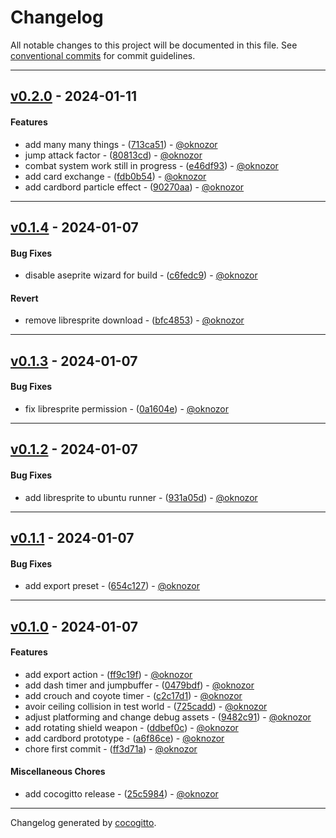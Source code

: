 # Changelog
All notable changes to this project will be documented in this file. See [conventional commits](https://www.conventionalcommits.org/) for commit guidelines.

- - -
## [v0.2.0](https://github.com/oknozor/BossRush2024/compare/v0.1.4..v0.2.0) - 2024-01-11
#### Features
- add many many things - ([713ca51](https://github.com/oknozor/BossRush2024/commit/713ca51f2d573f3134897af4491186b5eef60f3b)) - [@oknozor](https://github.com/oknozor)
- jump attack factor - ([80813cd](https://github.com/oknozor/BossRush2024/commit/80813cd45839177843980a70f5c39fbe125779bd)) - [@oknozor](https://github.com/oknozor)
- combat system work still in progress - ([e46df93](https://github.com/oknozor/BossRush2024/commit/e46df93753dca120ffb93d83d773fc518a2a809e)) - [@oknozor](https://github.com/oknozor)
- add card exchange - ([fdb0b54](https://github.com/oknozor/BossRush2024/commit/fdb0b54f0e4b41e3b37264cd6e26b7b759332496)) - [@oknozor](https://github.com/oknozor)
- add cardbord particle effect - ([90270aa](https://github.com/oknozor/BossRush2024/commit/90270aa9e7748d258159951718dd3efc923b47fb)) - [@oknozor](https://github.com/oknozor)

- - -

## [v0.1.4](https://github.com/oknozor/BossRush2024/compare/v0.1.3..v0.1.4) - 2024-01-07
#### Bug Fixes
- disable aseprite wizard for build - ([c6fedc9](https://github.com/oknozor/BossRush2024/commit/c6fedc9ee424439c480de1a5a817b17f6a9da6a9)) - [@oknozor](https://github.com/oknozor)
#### Revert
- remove libresprite download - ([bfc4853](https://github.com/oknozor/BossRush2024/commit/bfc48534f059ff61b36474c62df61d29dcf1bd89)) - [@oknozor](https://github.com/oknozor)

- - -

## [v0.1.3](https://github.com/oknozor/BossRush2024/compare/v0.1.2..v0.1.3) - 2024-01-07
#### Bug Fixes
- fix libresprite permission - ([0a1604e](https://github.com/oknozor/BossRush2024/commit/0a1604e5fd914ccb287472e819a40eeb7176b894)) - [@oknozor](https://github.com/oknozor)

- - -

## [v0.1.2](https://github.com/oknozor/BossRush2024/compare/v0.1.1..v0.1.2) - 2024-01-07
#### Bug Fixes
- add libresprite to ubuntu runner - ([931a05d](https://github.com/oknozor/BossRush2024/commit/931a05db3521ea8dcaa567c44ce4fd52a12cec78)) - [@oknozor](https://github.com/oknozor)

- - -

## [v0.1.1](https://github.com/oknozor/BossRush2024/compare/v0.1.0..v0.1.1) - 2024-01-07
#### Bug Fixes
- add export preset - ([654c127](https://github.com/oknozor/BossRush2024/commit/654c1276c2b0e097b261eb20ee3e0c6c3ffdc4ac)) - [@oknozor](https://github.com/oknozor)

- - -

## [v0.1.0](https://github.com/oknozor/BossRush2024/compare/d4f83b2f294b1ec0e359479af01eea61de54258c..v0.1.0) - 2024-01-07
#### Features
- add export action - ([ff9c19f](https://github.com/oknozor/BossRush2024/commit/ff9c19f5004f54407a898f91f59bacfc36db7542)) - [@oknozor](https://github.com/oknozor)
- add dash timer and jumpbuffer - ([0479bdf](https://github.com/oknozor/BossRush2024/commit/0479bdfbacc8b0c69434b5d903b02ebe60d89f6d)) - [@oknozor](https://github.com/oknozor)
- add crouch and coyote timer - ([c2c17d1](https://github.com/oknozor/BossRush2024/commit/c2c17d1a1a91559b2f61fe52e1f7f5c2ed764f24)) - [@oknozor](https://github.com/oknozor)
- avoir ceiling collision in test world - ([725cadd](https://github.com/oknozor/BossRush2024/commit/725caddbc10c0b1b076d41283e35d0cd0f823392)) - [@oknozor](https://github.com/oknozor)
- adjust platforming and change debug assets - ([9482c91](https://github.com/oknozor/BossRush2024/commit/9482c91241cb68a2fd7a893322dccb5a35276e32)) - [@oknozor](https://github.com/oknozor)
- add rotating shield weapon - ([ddbef0c](https://github.com/oknozor/BossRush2024/commit/ddbef0c85645c435a6616b685a950c9560afeb6b)) - [@oknozor](https://github.com/oknozor)
- add cardbord prototype - ([a6f86ce](https://github.com/oknozor/BossRush2024/commit/a6f86ce524c17136ef8fa7cdda7750df033266bc)) - [@oknozor](https://github.com/oknozor)
- chore first commit - ([ff3d71a](https://github.com/oknozor/BossRush2024/commit/ff3d71ad3b1a21c3d80c4df903c0fcc322488343)) - [@oknozor](https://github.com/oknozor)
#### Miscellaneous Chores
- add cocogitto release - ([25c5984](https://github.com/oknozor/BossRush2024/commit/25c598481e39ffd1c80eb3438ffebc27eaa81020)) - [@oknozor](https://github.com/oknozor)

- - -

Changelog generated by [cocogitto](https://github.com/cocogitto/cocogitto).